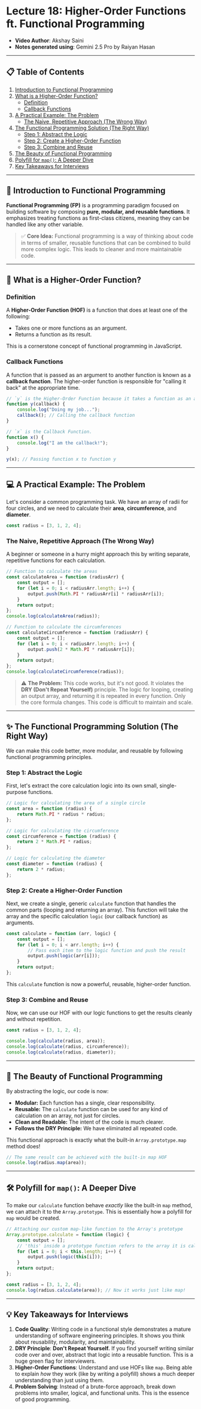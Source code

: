 
# Lecture 18: Higher-Order Functions ft. Functional Programming

*   **Video Author**: Akshay Saini
*   **Notes generated using**: Gemini 2.5 Pro by Raiyan Hasan

---

## 📋 Table of Contents

1.  [Introduction to Functional Programming](#-introduction-to-functional-programming)
2.  [What is a Higher-Order Function?](#-what-is-a-higher-order-function)
    *   [Definition](#definition)
    *   [Callback Functions](#callback-functions)
3.  [A Practical Example: The Problem](#-a-practical-example-the-problem)
    *   [The Naive, Repetitive Approach (The Wrong Way)](#the-naive-repetitive-approach-the-wrong-way)
4.  [The Functional Programming Solution (The Right Way)](#-the-functional-programming-solution-the-right-way)
    *   [Step 1: Abstract the Logic](#step-1-abstract-the-logic)
    *   [Step 2: Create a Higher-Order Function](#step-2-create-a-higher-order-function)
    *   [Step 3: Combine and Reuse](#step-3-combine-and-reuse)
5.  [The Beauty of Functional Programming](#-the-beauty-of-functional-programming)
6.  [Polyfill for `map()`: A Deeper Dive](#-polyfill-for-map-a-deeper-dive)
7.  [Key Takeaways for Interviews](#-key-takeaways-for-interviews)

---

## 🚀 Introduction to Functional Programming

**Functional Programming (FP)** is a programming paradigm focused on building software by composing **pure, modular, and reusable functions**. It emphasizes treating functions as first-class citizens, meaning they can be handled like any other variable.

> ✅ **Core Idea:** Functional programming is a way of thinking about code in terms of smaller, reusable functions that can be combined to build more complex logic. This leads to cleaner and more maintainable code.

---

## 🧐 What is a Higher-Order Function?

### Definition
A **Higher-Order Function (HOF)** is a function that does at least one of the following:
*   Takes one or more functions as an argument.
*   Returns a function as its result.

This is a cornerstone concept of functional programming in JavaScript.

### Callback Functions
A function that is passed as an argument to another function is known as a **callback function**. The higher-order function is responsible for "calling it back" at the appropriate time.

```js
// `y` is the Higher-Order Function because it takes a function as an argument.
function y(callback) {
    console.log("Doing my job...");
    callback(); // Calling the callback function
}

// `x` is the Callback Function.
function x() {
    console.log("I am the callback!");
}

y(x); // Passing function x to function y
```

---

## 💻 A Practical Example: The Problem

Let's consider a common programming task. We have an array of radii for four circles, and we need to calculate their **area**, **circumference**, and **diameter**.

```js
const radius = [3, 1, 2, 4];
```

### The Naive, Repetitive Approach (The Wrong Way)
A beginner or someone in a hurry might approach this by writing separate, repetitive functions for each calculation.

```js
// Function to calculate the areas
const calculateArea = function (radiusArr) {
    const output = [];
    for (let i = 0; i < radiusArr.length; i++) {
        output.push(Math.PI * radiusArr[i] * radiusArr[i]);
    }
    return output;
};
console.log(calculateArea(radius));

// Function to calculate the circumferences
const calculateCircumference = function (radiusArr) {
    const output = [];
    for (let i = 0; i < radiusArr.length; i++) {
        output.push(2 * Math.PI * radiusArr[i]);
    }
    return output;
};
console.log(calculateCircumference(radius));
```
> ⚠️ **The Problem:** This code works, but it's not good. It violates the **DRY (Don't Repeat Yourself)** principle. The logic for looping, creating an output array, and returning it is repeated in every function. Only the core formula changes. This code is difficult to maintain and scale.

---

## ✨ The Functional Programming Solution (The Right Way)

We can make this code better, more modular, and reusable by following functional programming principles.

### Step 1: Abstract the Logic
First, let's extract the core calculation logic into its own small, single-purpose functions.

```js
// Logic for calculating the area of a single circle
const area = function (radius) {
    return Math.PI * radius * radius;
};

// Logic for calculating the circumference
const circumference = function (radius) {
    return 2 * Math.PI * radius;
};

// Logic for calculating the diameter
const diameter = function (radius) {
    return 2 * radius;
};
```

### Step 2: Create a Higher-Order Function
Next, we create a single, generic `calculate` function that handles the common parts (looping and returning an array). This function will take the array and the specific calculation `logic` (our callback function) as arguments.

```js
const calculate = function (arr, logic) {
    const output = [];
    for (let i = 0; i < arr.length; i++) {
        // Pass each item to the logic function and push the result
        output.push(logic(arr[i]));
    }
    return output;
};
```
This `calculate` function is now a powerful, reusable, higher-order function.

### Step 3: Combine and Reuse
Now, we can use our HOF with our logic functions to get the results cleanly and without repetition.
```js
const radius = [3, 1, 2, 4];

console.log(calculate(radius, area));
console.log(calculate(radius, circumference));
console.log(calculate(radius, diameter));
```

---

## 🌟 The Beauty of Functional Programming

By abstracting the logic, our code is now:
*   **Modular:** Each function has a single, clear responsibility.
*   **Reusable:** The `calculate` function can be used for any kind of calculation on an array, not just for circles.
*   **Clean and Readable:** The intent of the code is much clearer.
*   **Follows the DRY Principle:** We have eliminated all repeated code.

This functional approach is exactly what the built-in `Array.prototype.map` method does!
```js
// The same result can be achieved with the built-in map HOF
console.log(radius.map(area));
```

---

## 🛠️ Polyfill for `map()`: A Deeper Dive

To make our `calculate` function behave *exactly* like the built-in `map` method, we can attach it to the `Array.prototype`. This is essentially how a polyfill for `map` would be created.

```js
// Attaching our custom map-like function to the Array's prototype
Array.prototype.calculate = function (logic) {
    const output = [];
    // 'this' inside a prototype function refers to the array it is called on (e.g., 'radius')
    for (let i = 0; i < this.length; i++) {
        output.push(logic(this[i]));
    }
    return output;
};

const radius = [3, 1, 2, 4];
console.log(radius.calculate(area)); // Now it works just like map!
```

---

## 💡 Key Takeaways for Interviews

1.  **Code Quality**: Writing code in a functional style demonstrates a mature understanding of software engineering principles. It shows you think about reusability, modularity, and maintainability.
2.  **DRY Principle**: **Don't Repeat Yourself.** If you find yourself writing similar code over and over, abstract that logic into a reusable function. This is a huge green flag for interviewers.
3.  **Higher-Order Functions**: Understand and use HOFs like `map`. Being able to explain *how* they work (like by writing a polyfill) shows a much deeper understanding than just using them.
4.  **Problem Solving**: Instead of a brute-force approach, break down problems into smaller, logical, and functional units. This is the essence of good programming.
